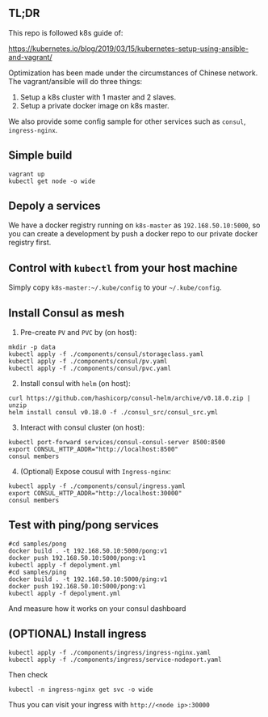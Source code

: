 ## TL;DR

This repo is followed k8s guide of:

https://kubernetes.io/blog/2019/03/15/kubernetes-setup-using-ansible-and-vagrant/

 Optimization has been made under the circumstances of Chinese network. The vagrant/ansible will do three things:

1. Setup a k8s cluster with 1 master and 2 slaves.
2. Setup a private docker image on k8s master.

We also provide some config sample for other services such as `consul`, `ingress-nginx`.

## Simple build

```
vagrant up
kubectl get node -o wide
```

## Depoly a services

We have a docker registry running on `k8s-master` as `192.168.50.10:5000`, so you can create a development by push a docker repo to our private docker registry first.

## Control with `kubectl` from your host machine

Simply copy `k8s-master:~/.kube/config` to your `~/.kube/config`.


## Install Consul as mesh

1. Pre-create `PV` and `PVC` by (on host):
```
mkdir -p data
kubectl apply -f ./components/consul/storageclass.yaml
kubectl apply -f ./components/consul/pv.yaml
kubectl apply -f ./components/consul/pvc.yaml
```

2. Install consul with `helm` (on host):

```
curl https://github.com/hashicorp/consul-helm/archive/v0.18.0.zip | unzip
helm install consul v0.18.0 -f ./consul_src/consul_src.yml
```

3. Interact with consul cluster (on host):

```
kubectl port-forward services/consul-consul-server 8500:8500
export CONSUL_HTTP_ADDR="http://localhost:8500"
consul members

```

4. (Optional) Expose cousul with `Ingress-nginx`:

```
kubectl apply -f ./components/consul/ingress.yaml
export CONSUL_HTTP_ADDR="http://localhost:30000"
consul members
```

## Test with ping/pong services

```
#cd samples/pong
docker build . -t 192.168.50.10:5000/pong:v1
docker push 192.168.50.10:5000/pong:v1
kubectl apply -f depolyment.yml
#cd samples/ping
docker build . -t 192.168.50.10:5000/ping:v1
docker push 192.168.50.10:5000/pong:v1
kubectl apply -f depolyment.yml

```

And measure how it works on your consul dashboard

## (OPTIONAL) Install ingress

```
kubectl apply -f ./components/ingress/ingress-nginx.yaml
kubectl apply -f ./components/ingress/service-nodeport.yaml
```

Then check

```
kubectl -n ingress-nginx get svc -o wide
```

Thus you can visit your ingress with `http://<node ip>:30000`
